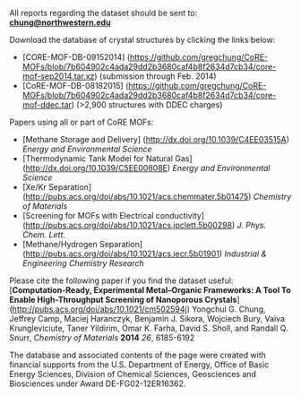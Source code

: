 All reports regarding the dataset should be sent to: **chung@northwestern.edu**

Download the database of crystal structures by clicking the links below:

* [CORE-MOF-DB-09152014] (https://github.com/gregchung/CoRE-MOFs/blob/7b604902c4ada29dd2b3680caf4b8f2634d7cb34/core-mof-sep2014.tar.xz) (submission through Feb. 2014)
* [CoRE-MOF-DB-08182015] (https://github.com/gregchung/CoRE-MOFs/blob/7b604902c4ada29dd2b3680caf4b8f2634d7cb34/core-mof-ddec.tar) (>2,900 structures with DDEC charges)

Papers using all or part of CoRE MOFs:
* [Methane Storage and Delivery] (http://dx.doi.org/10.1039/C4EE03515A) _Energy and Environmental Science_
* [Thermodynamic Tank Model for Natural Gas] (http://dx.doi.org/10.1039/C5EE00808E) _Energy and Environmental Science_
* [Xe/Kr Separation] (http://pubs.acs.org/doi/abs/10.1021/acs.chemmater.5b01475) _Chemistry of Materials_
* [Screening for MOFs with Electrical conductivity] (http://pubs.acs.org/doi/abs/10.1021/acs.jpclett.5b00298) _J. Phys. Chem. Lett._
* [Methane/Hydrogen Separation] (http://pubs.acs.org/doi/abs/10.1021/acs.iecr.5b01901) _Industrial & Engineering Chemistry Research_

Please cite the following paper if you find the dataset useful:
[**Computation-Ready, Experimental Metal–Organic Frameworks: A Tool To Enable High-Throughput Screening of Nanoporous Crystals**] (http://pubs.acs.org/doi/abs/10.1021/cm502594j) Yongchul G. Chung, Jeffrey Camp, Maciej Haranczyk, Benjamin J. Sikora, Wojciech Bury, Vaiva Krungleviciute, Taner Yildirim, Omar K. Farha, David S. Sholl, and Randall Q. Snurr, _Chemistry of Materials_ **2014** _26_, 6185-6192


The database and associated contents of the page were created with financial supports from the U.S. Department of Energy, Office of Basic Energy Sciences, Division of Chemical Sciences, Geosciences and Biosciences under Award DE-FG02-12ER16362.
